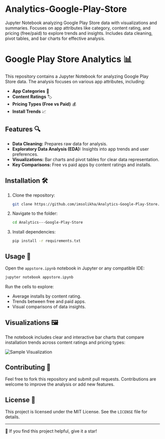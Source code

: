 # Analytics-Google-Play-Store
Jupyter Notebook analyzing Google Play Store data with visualizations and summaries. Focuses on app attributes like category, content rating, and pricing (free/paid) to explore trends and insights. Includes data cleaning, pivot tables, and bar charts for effective analysis.


# Google Play Store Analytics 📊

This repository contains a Jupyter Notebook for analyzing Google Play Store data. The analysis focuses on various app attributes, including:

- **App Categories** 📂
- **Content Ratings** 🏷️
- **Pricing Types (Free vs Paid)** 💰
- **Install Trends** 📈

## Features 🔍

- **Data Cleaning:** Prepares raw data for analysis.
- **Exploratory Data Analysis (EDA):** Insights into app trends and user preferences.
- **Visualizations:** Bar charts and pivot tables for clear data representation.
- **Key Comparisons:** Free vs paid apps by content ratings and installs.

## Installation 🛠️

1. Clone the repository:
   ```bash
   git clone https://github.com/imsolikha/Analytics-Google-Play-Store.git
   ```
2. Navigate to the folder:
   ```bash
   cd Analytics---Google-Play-Store
   ```
3. Install dependencies:
   ```bash
   pip install -r requirements.txt
   ```

## Usage 🚀

Open the `appstore.ipynb` notebook in Jupyter or any compatible IDE:

```bash
jupyter notebook appstore.ipynb
```

Run the cells to explore:

- Average installs by content rating.
- Trends between free and paid apps.
- Visual comparisons of data insights.

## Visualizations 🖼️

The notebook includes clear and interactive bar charts that compare installation trends across content ratings and pricing types:

![Sample Visualization](C:\Users\Acer\Pictures\Screenshots/sample-visualization.png)

## Contributing 🤝

Feel free to fork this repository and submit pull requests. Contributions are welcome to improve the analysis or add new features.

## License 📝

This project is licensed under the MIT License. See the `LICENSE` file for details.

---

🌟 If you find this project helpful, give it a star!

